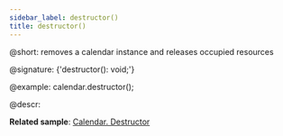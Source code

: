 ```yaml
---
sidebar_label: destructor()
title: destructor()
---          
```


@short: removes a calendar instance and releases occupied resources

@signature: {'destructor(): void;'}

@example:
calendar.destructor();

@descr:

**Related sample**: [Calendar. Destructor](https://snippet.dhtmlx.com/f0kqjb13)